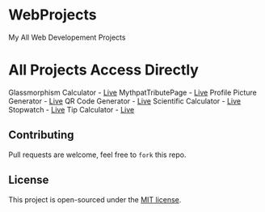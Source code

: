 # WebProjects
My All Web Developement Projects 

# All Projects Access Directly
Glassmorphism Calculator - [Live](https://github.com/ManthanUgemuge/Web-Projects/tree/main/Glassmorphism%20Calculator)
MythpatTributePage - [Live](https://github.com/ManthanUgemuge/Web-Projects/tree/main/MythpatTributePage)
Profile Picture Generator - [Live](https://github.com/ManthanUgemuge/Web-Projects/tree/main/Profile%20Picture%20Generator)
QR Code Generator - [Live](https://github.com/ManthanUgemuge/Web-Projects/tree/main/QR%20Code%20Generator)
Scientific Calculator - [Live](https://github.com/ManthanUgemuge/Web-Projects/tree/main/Scientific%20Calculator)
Stopwatch - [Live](https://github.com/ManthanUgemuge/Web-Projects/tree/main/Stopwatch)
Tip Calculator - [Live](https://github.com/ManthanUgemuge/Web-Projects/tree/main/Tip%20Calculator)

## Contributing
Pull requests are welcome, feel free to ```fork``` this repo.

## License
This project is open-sourced under the [MIT license]().
